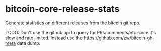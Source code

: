 # bitcoin-core-release-stats

Generate statistics on different releases from the bitcoin git repo.

TODO: Don't use the github api to query for PRs/comments/etc since it's slow
and rate limited. Instead use the https://github.com/zw/bitcoin-gh-meta data
dump.
